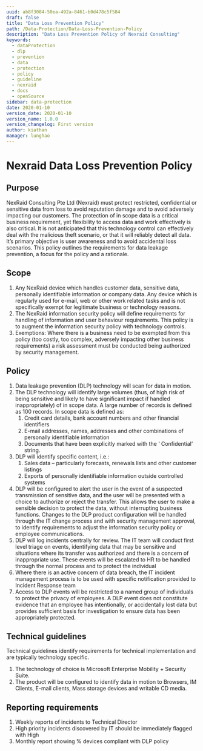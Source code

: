 ```yaml
---
uuid: ab8f3084-50ea-492a-8461-b0d478c5f584
draft: false
title: "Data Loss Prevention Policy"
path: /Data-Protection/Data-Loss-Prevention-Policy
description: "Data Loss Prevention Policy of Nexraid Consulting"
keywords: 
  - dataProtection
  - dlp
  - prevention
  - data
  - protection
  - policy
  - guideline
  - nexraid
  - docs
  - openSource
sidebar: data-protection
date: 2020-01-10
version_date: 2020-01-10
version_name: 1.0.0
version_changelog: First version
author: kiathan
manager: lunghao
---
```


# Nexraid Data Loss Prevention Policy
## Purpose 
NexRaid Consulting Pte Ltd (Nexraid) must protect restricted, confidential or sensitive data from loss to avoid reputation damage and to avoid adversely impacting our customers. The protection of in scope data is a critical business requirement, yet flexibility to access data and work effectively is also critical. It is not anticipated that this technology control can effectively deal with the malicious theft scenario, or that it will reliably detect all data. It’s primary objective is user awareness and to avoid accidental loss scenarios. This policy outlines the requirements for data leakage prevention, a focus for the policy and a rationale.

## Scope
1. Any NexRaid device which handles customer data, sensitive data, personally identifiable information or company data. Any device which is regularly used for e-mail, web or other work related tasks and is not specifically exempt for legitimate business or technology reasons. 
2. The NexRaid information security policy will define requirements for handling of information and user behaviour requirements. This policy is to augment the information security policy with technology controls. 
3. Exemptions: Where there is a business need to be exempted from this policy (too costly, too complex, adversely impacting other business requirements) a risk assessment must be conducted being authorized by security management. 


## Policy 
1. Data leakage prevention (DLP) technology will scan for data in motion. 
2. The DLP technology will identify large volumes (thus, of high risk of being sensitive and likely to have significant impact if handled inappropriately) of in scope data. A large number of records is defined as 100 records. In scope data is defined as:
   1. Credit card details, bank account numbers and other financial identifiers 
   2. E-mail addresses, names, addresses and other combinations of personally identifiable information 
   3. Documents that have been explicitly marked with the ‘ Confidential’ string.
3. DLP will identify specific content, i.e.: 
   1. Sales data – particularly forecasts, renewals lists and other customer listings 
   2. Exports of personally identifiable information outside controlled systems
4. DLP will be configured to alert the user in the event of a suspected transmission of sensitive data, and the user will be presented with a choice to authorize or reject the transfer. This allows the user to make a sensible decision to protect the data, without interrupting business functions. Changes to the DLP product configuration will be handled through the IT change process and with security management approval, to identify requirements to adjust the information security policy or employee communications.
5. DLP will log incidents centrally for review. The IT team will conduct first level triage on events, identifying data that may be sensitive and situations where its transfer was authorized and there is a concern of inappropriate use. These events will be escalated to HR to be handled through the normal process and to protect the individual
6. Where there is an active concern of data breach, the IT incident management process is to be used with specific notification provided to Incident Response team
7. Access to DLP events will be restricted to a named group of individuals to protect the privacy of employees. A DLP event does not constitute evidence that an employee has intentionally, or accidentally lost data but provides sufficient basis for investigation to ensure data has been appropriately protected.

## Technical guidelines 
Technical guidelines identify requirements for technical implementation and are typically technology specific. 
1. The technology of choice is Microsoft Enterprise Mobility + Security Suite.
2. The product will be configured to identify data in motion to Browsers, IM Clients, E-mail clients, Mass storage devices and writable CD media.

## Reporting requirements 
1. Weekly reports of incidents to Technical Director
2. High priority incidents discovered by IT should be immediately flagged with High
3. Monthly report showing % devices compliant with DLP policy
